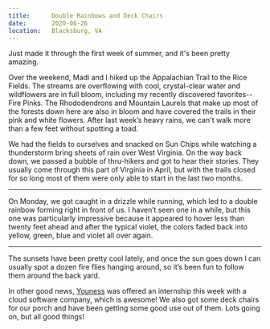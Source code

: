 ```yaml
---
title:      Double Rainbows and Deck Chairs
date:       2020-06-26
location:   Blacksburg, VA
---
```


Just made it through the first week of summer, and it's been pretty amazing.

Over the weekend, Madi and I hiked up the Appalachian Trail to the Rice Fields. The streams are overflowing with cool, crystal-clear water and wildflowers are in full bloom, including my recently discovered favorites--Fire Pinks. The Rhododendrons and Mountain Laurels that make up most of the forests down here are also in bloom and have covered the trails in their pink and white flowers. After last week’s heavy rains, we can't walk more than a few feet without spotting a toad.

We had the fields to ourselves and snacked on Sun Chips while watching a thunderstorm bring sheets of rain over West Virginia. On the way back down, we passed a bubble of thru-hikers and got to hear their stories. They usually come through this part of Virginia in April, but with the trails closed for so long most of them were only able to start in the last two months.

---

On Monday, we got caught in a drizzle while running, which led to a double rainbow forming right in front of us. I haven’t seen one in a while, but this one was particularly impressive because it appeared to hover less than twenty feet ahead and after the typical violet, the colors faded back into yellow, green, blue and violet all over again.

---

The sunsets have been pretty cool lately, and once the sun goes down I can usually spot a dozen fire flies hanging around, so it’s been fun to follow them around the back yard. 

In other good news, [Youness](https://www.younessbella.com) was offered an internship this week with a cloud software company, which is awesome! We also got some deck chairs for our porch and have been getting some good use out of them. Lots going on, but all good things!